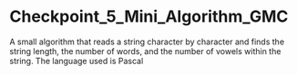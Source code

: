 # Checkpoint_5_Mini_Algorithm_GMC
A small algorithm that reads a string character by character and finds the string length, the number of words, and the number of vowels within the string. The language used is Pascal
